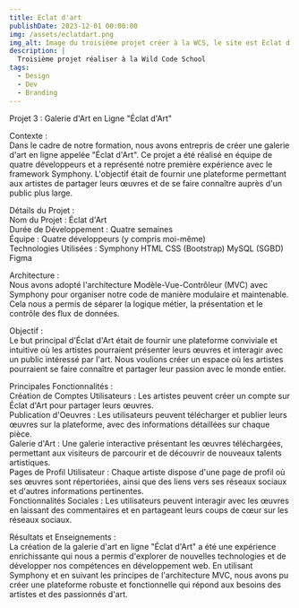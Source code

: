 ```yaml
---
title: Eclat d'art
publishDate: 2023-12-01 00:00:00
img: /assets/eclatdart.png
img_alt: Image du troisième projet créer à la WCS, le site est Eclat d'art.
description: |
  Troisième projet réaliser à la Wild Code School
tags:
  - Design
  - Dev
  - Branding
---
```


Projet 3 : Galerie d'Art en Ligne "Éclat d'Art"

Contexte : </br>
Dans le cadre de notre formation, nous avons entrepris de créer une galerie d'art en ligne appelée "Éclat d'Art". Ce projet a été réalisé en équipe de quatre développeurs et a représenté notre première expérience avec le framework Symphony. L'objectif était de fournir une plateforme permettant aux artistes de partager leurs œuvres et de se faire connaître auprès d'un public plus large.

Détails du Projet : </br>
Nom du Projet : Éclat d'Art </br>
Durée de Développement : Quatre semaines </br>
Équipe : Quatre développeurs (y compris moi-même) </br>
Technologies Utilisées : 
Symphony
HTML
CSS (Bootstrap)
MySQL (SGBD)
Figma </br>

Architecture : </br>
Nous avons adopté l'architecture Modèle-Vue-Contrôleur (MVC) avec Symphony pour organiser notre code de manière modulaire et maintenable. Cela nous a permis de séparer la logique métier, la présentation et le contrôle des flux de données.

Objectif : </br>
Le but principal d'Éclat d'Art était de fournir une plateforme conviviale et intuitive où les artistes pourraient présenter leurs œuvres et interagir avec un public intéressé par l'art. Nous voulions créer un espace où les artistes pourraient se faire connaître et partager leur passion avec le monde entier.

Principales Fonctionnalités : </br>
Création de Comptes Utilisateurs : Les artistes peuvent créer un compte sur Éclat d'Art pour partager leurs œuvres. </br>
Publication d'Oeuvres : Les utilisateurs peuvent télécharger et publier leurs œuvres sur la plateforme, avec des informations détaillées sur chaque pièce. </br>
Galerie d'Art : Une galerie interactive présentant les œuvres téléchargées, permettant aux visiteurs de parcourir et de découvrir de nouveaux talents artistiques. </br>
Pages de Profil Utilisateur : Chaque artiste dispose d'une page de profil où ses œuvres sont répertoriées, ainsi que des liens vers ses réseaux sociaux et d'autres informations pertinentes. </br>
Fonctionnalités Sociales : Les utilisateurs peuvent interagir avec les œuvres en laissant des commentaires et en partageant leurs coups de cœur sur les réseaux sociaux. </br>

Résultats et Enseignements : </br>
La création de la galerie d'art en ligne "Éclat d'Art" a été une expérience enrichissante qui nous a permis d'explorer de nouvelles technologies et de développer nos compétences en développement web. En utilisant Symphony et en suivant les principes de l'architecture MVC, nous avons pu créer une plateforme robuste et fonctionnelle qui répond aux besoins des artistes et des passionnés d'art.